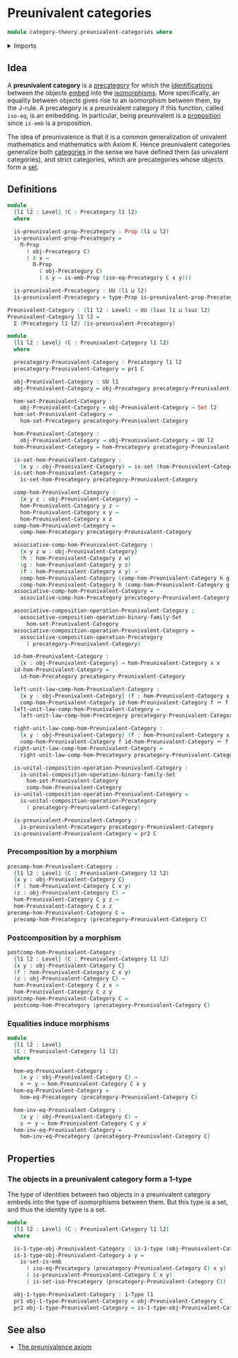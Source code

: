 # Preunivalent categories

```agda
module category-theory.preunivalent-categories where
```

<details><summary>Imports</summary>

```agda
open import category-theory.composition-operations-on-binary-families-of-sets
open import category-theory.isomorphisms-in-precategories
open import category-theory.precategories

open import foundation.1-types
open import foundation.dependent-pair-types
open import foundation.embeddings
open import foundation.identity-types
open import foundation.propositions
open import foundation.sets
open import foundation.universe-levels
```

</details>

## Idea

A **preunivalent category** is a [precategory](category-theory.precategories.md)
for which the [identifications](foundation-core.identity-types.md) between the
objects [embed](foundation-core.embeddings.md) into the
[isomorphisms](category-theory.isomorphisms-in-precategories.md). More
specifically, an equality between objects gives rise to an isomorphism between
them, by the J-rule. A precategory is a preunivalent category if this function,
called `iso-eq`, is an embedding. In particular, being preunivalent is a
[proposition](foundation-core.propositions.md) since `is-emb` is a proposition.

The idea of preunivalence is that it is a common generalization of univalent
mathematics and mathematics with Axiom K. Hence preunivalent categories
generalize both [categories](category-theory.categories.md) in the sense we have
defined them (as univalent categories), and strict categories, which are
precategories whose objects form a [set](foundation-core.sets.md).

## Definitions

```agda
module _
  {l1 l2 : Level} (C : Precategory l1 l2)
  where

  is-preunivalent-prop-Precategory : Prop (l1 ⊔ l2)
  is-preunivalent-prop-Precategory =
    Π-Prop
      ( obj-Precategory C)
      ( λ x →
        Π-Prop
          ( obj-Precategory C)
          ( λ y → is-emb-Prop (iso-eq-Precategory C x y)))

  is-preunivalent-Precategory : UU (l1 ⊔ l2)
  is-preunivalent-Precategory = type-Prop is-preunivalent-prop-Precategory

Preunivalent-Category : (l1 l2 : Level) → UU (lsuc l1 ⊔ lsuc l2)
Preunivalent-Category l1 l2 =
  Σ (Precategory l1 l2) (is-preunivalent-Precategory)

module _
  {l1 l2 : Level} (C : Preunivalent-Category l1 l2)
  where

  precategory-Preunivalent-Category : Precategory l1 l2
  precategory-Preunivalent-Category = pr1 C

  obj-Preunivalent-Category : UU l1
  obj-Preunivalent-Category = obj-Precategory precategory-Preunivalent-Category

  hom-set-Preunivalent-Category :
    obj-Preunivalent-Category → obj-Preunivalent-Category → Set l2
  hom-set-Preunivalent-Category =
    hom-set-Precategory precategory-Preunivalent-Category

  hom-Preunivalent-Category :
    obj-Preunivalent-Category → obj-Preunivalent-Category → UU l2
  hom-Preunivalent-Category = hom-Precategory precategory-Preunivalent-Category

  is-set-hom-Preunivalent-Category :
    (x y : obj-Preunivalent-Category) → is-set (hom-Preunivalent-Category x y)
  is-set-hom-Preunivalent-Category =
    is-set-hom-Precategory precategory-Preunivalent-Category

  comp-hom-Preunivalent-Category :
    {x y z : obj-Preunivalent-Category} →
    hom-Preunivalent-Category y z →
    hom-Preunivalent-Category x y →
    hom-Preunivalent-Category x z
  comp-hom-Preunivalent-Category =
    comp-hom-Precategory precategory-Preunivalent-Category

  associative-comp-hom-Preunivalent-Category :
    {x y z w : obj-Preunivalent-Category}
    (h : hom-Preunivalent-Category z w)
    (g : hom-Preunivalent-Category y z)
    (f : hom-Preunivalent-Category x y) →
    comp-hom-Preunivalent-Category (comp-hom-Preunivalent-Category h g) f ＝
    comp-hom-Preunivalent-Category h (comp-hom-Preunivalent-Category g f)
  associative-comp-hom-Preunivalent-Category =
    associative-comp-hom-Precategory precategory-Preunivalent-Category

  associative-composition-operation-Preunivalent-Category :
    associative-composition-operation-binary-family-Set
      hom-set-Preunivalent-Category
  associative-composition-operation-Preunivalent-Category =
    associative-composition-operation-Precategory
      ( precategory-Preunivalent-Category)

  id-hom-Preunivalent-Category :
    {x : obj-Preunivalent-Category} → hom-Preunivalent-Category x x
  id-hom-Preunivalent-Category =
    id-hom-Precategory precategory-Preunivalent-Category

  left-unit-law-comp-hom-Preunivalent-Category :
    {x y : obj-Preunivalent-Category} (f : hom-Preunivalent-Category x y) →
    comp-hom-Preunivalent-Category id-hom-Preunivalent-Category f ＝ f
  left-unit-law-comp-hom-Preunivalent-Category =
    left-unit-law-comp-hom-Precategory precategory-Preunivalent-Category

  right-unit-law-comp-hom-Preunivalent-Category :
    {x y : obj-Preunivalent-Category} (f : hom-Preunivalent-Category x y) →
    comp-hom-Preunivalent-Category f id-hom-Preunivalent-Category ＝ f
  right-unit-law-comp-hom-Preunivalent-Category =
    right-unit-law-comp-hom-Precategory precategory-Preunivalent-Category

  is-unital-composition-operation-Preunivalent-Category :
    is-unital-composition-operation-binary-family-Set
      hom-set-Preunivalent-Category
      comp-hom-Preunivalent-Category
  is-unital-composition-operation-Preunivalent-Category =
    is-unital-composition-operation-Precategory
      ( precategory-Preunivalent-Category)

  is-preunivalent-Preunivalent-Category :
    is-preunivalent-Precategory precategory-Preunivalent-Category
  is-preunivalent-Preunivalent-Category = pr2 C
```

### Precomposition by a morphism

```agda
precomp-hom-Preunivalent-Category :
  {l1 l2 : Level} (C : Preunivalent-Category l1 l2)
  {x y : obj-Preunivalent-Category C}
  (f : hom-Preunivalent-Category C x y)
  (z : obj-Preunivalent-Category C) →
  hom-Preunivalent-Category C y z →
  hom-Preunivalent-Category C x z
precomp-hom-Preunivalent-Category C =
  precomp-hom-Precategory (precategory-Preunivalent-Category C)
```

### Postcomposition by a morphism

```agda
postcomp-hom-Preunivalent-Category :
  {l1 l2 : Level} (C : Preunivalent-Category l1 l2)
  {x y : obj-Preunivalent-Category C}
  (f : hom-Preunivalent-Category C x y)
  (z : obj-Preunivalent-Category C) →
  hom-Preunivalent-Category C z x →
  hom-Preunivalent-Category C z y
postcomp-hom-Preunivalent-Category C =
  postcomp-hom-Precategory (precategory-Preunivalent-Category C)
```

### Equalities induce morphisms

```agda
module _
  {l1 l2 : Level}
  (C : Preunivalent-Category l1 l2)
  where

  hom-eq-Preunivalent-Category :
    (x y : obj-Preunivalent-Category C) →
    x ＝ y → hom-Preunivalent-Category C x y
  hom-eq-Preunivalent-Category =
    hom-eq-Precategory (precategory-Preunivalent-Category C)

  hom-inv-eq-Preunivalent-Category :
    (x y : obj-Preunivalent-Category C) →
    x ＝ y → hom-Preunivalent-Category C y x
  hom-inv-eq-Preunivalent-Category =
    hom-inv-eq-Precategory (precategory-Preunivalent-Category C)
```

## Properties

### The objects in a preunivalent category form a 1-type

The type of identities between two objects in a preunivalent category embeds
into the type of isomorphisms between them. But this type is a set, and thus the
identity type is a set.

```agda
module _
  {l1 l2 : Level} (C : Preunivalent-Category l1 l2)
  where

  is-1-type-obj-Preunivalent-Category : is-1-type (obj-Preunivalent-Category C)
  is-1-type-obj-Preunivalent-Category x y =
    is-set-is-emb
      ( iso-eq-Precategory (precategory-Preunivalent-Category C) x y)
      ( is-preunivalent-Preunivalent-Category C x y)
      ( is-set-iso-Precategory (precategory-Preunivalent-Category C))

  obj-1-type-Preunivalent-Category : 1-Type l1
  pr1 obj-1-type-Preunivalent-Category = obj-Preunivalent-Category C
  pr2 obj-1-type-Preunivalent-Category = is-1-type-obj-Preunivalent-Category
```

## See also

- [The preunivalence axiom](foundation.preunivalence.md)
